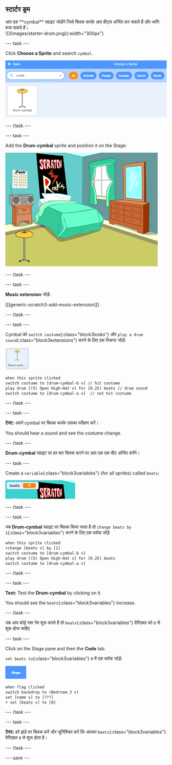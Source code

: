 ## स्टार्टर ड्रम

<div style="display: flex; flex-wrap: wrap">
<div style="flex-basis: 200px; flex-grow: 1; margin-right: 15px;">
आप एक **cymbal** स्प्राइट जोड़ेंगे जिसे क्लिक करके आप बीट्स अर्जित कर सकते हैं और ध्वनि बजा सकते हैं।
</div>
<div>
![](images/starter-drum.png){:width="300px"}
</div>
</div>

--- task ---

Click **Choose a Sprite** and search `cymbal`.

![](images/cymbal-gallery.png)

--- /task ---

--- task ---

Add the **Drum-cymbal** sprite and position it on the Stage:

![](images/cymbal-stage.png)

--- /task ---

--- task ---

**Music extension** जोड़ें:

[[[generic-scratch3-add-music-extension]]]

--- /task ---

--- task ---

Cymbal को `switch costume`{:class="block3looks"} और `play a drum sound`{:class="block3extensions"} करने के लिए एक स्क्रिप्ट जोड़ें:

![](images/cymbal-icon.png)

```blocks3
when this sprite clicked
switch costume to [drum-cymbal-b v] // hit costume
play drum [(5) Open High-Hat v] for [0.25] beats // drum sound
switch costume to [drum-cymbal-a v]  // not hit costume
```

--- /task ---

--- task ---

**टेस्ट:** अपने cymbal पर क्लिक करके उसका परीक्षण करें।

You should hear a sound and see the costume change.

--- /task ---

**Drum-cymbal** स्प्राइट पर हर बार क्लिक करने पर आप एक एक बीट अर्जित करेंगे।

--- task ---

Create a `variable`{:class="block3variables"} (for all sprites) called `beats`:

![](images/beats-variable.png)

--- /task ---

--- task ---

जब **Drum-cymbal** स्प्राइट पर क्लिक किया जाता है तो `change beats by 1`{:class="block3variables"} करने के लिए एक ब्लॉक जोड़ें

```blocks3
when this sprite clicked
+change [beats v] by [1]
switch costume to [drum-cymbal-b v]
play drum [(5) Open High-Hat v] for [0.25] beats 
switch costume to [drum-cymbal-a v]
```

--- /task ---

--- task ---

**Test:** Test the **Drum-cymbal** by clicking on it.

You should see the `beats`{:class="block3variables"} increase.

--- /task ---

जब आप कोई नया गेम शुरू करते हैं तो `beats`{:class="block3variables"} वेरिएबल को `0` से शुरू होना चाहिए

--- task ---

Click on the Stage pane and then the **Code** tab.

`set beats to`{:class="block3variables"} `0` में एक ब्लॉक जोड़ें:

![](images/stage-icon.png)

```blocks3
when flag clicked
switch backdrop to (Bedroom 3 v) 
set [name v] to [???] 
+ set [beats v] to [0]
```
--- /task ---

--- task ---

**टेस्ट:** हरे झंडे पर क्लिक करें और सुनिश्चित करें कि आपका `beats`{:class="block3variables"} वेरिएबल `0` से शुरू होता है।

--- /task ---

--- save ---
